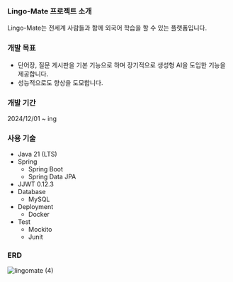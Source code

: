 ### Lingo-Mate 프로젝트 소개
Lingo-Mate는 전세계 사람들과 함께 외국어 학습을 할 수 있는 플랫폼입니다. 

### 개발 목표
- 단어장, 질문 게시판을 기본 기능으로 하며 장기적으로 생성형 AI을 도입한 기능을 제공합니다.
- 성능적으로도 향상을 도모합니다.

### 개발 기간
2024/12/01 ~ ing

### 사용 기술
- Java 21 (LTS)
- Spring
  - Spring Boot
  - Spring Data JPA
- JJWT 0.12.3
- Database
  - MySQL
- Deployment
  - Docker
- Test
  - Mockito
  - Junit

### ERD
![lingomate (4)](https://github.com/user-attachments/assets/b153398f-71bd-4423-9da1-323016d447bd)
